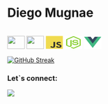 # Diego Mugnae



<div style="display: inline_block"><br>
    <img height="30" width="40"  src="https://cdn.jsdelivr.net/gh/devicons/devicon/icons/html5/html5-original.svg" />
    <img height="30" width="40"  src="https://cdn.jsdelivr.net/gh/devicons/devicon/icons/css3/css3-original.svg" />
    <img height="30" width="40"  src="https://github.com/devicons/devicon/blob/master/icons/javascript/javascript-original.svg" />    
    <img height="30" width="40"  src="https://github.com/devicons/devicon/blob/master/icons/nodejs/nodejs-original.svg" alt="javscript" width="40" height="40" />
    <img height="30" width="40"  src="https://github.com/devicons/devicon/blob/master/icons/vuejs/vuejs-original.svg" alt="javscript" width="40" height="40" />
</div>




[![GitHub Streak](https://github-readme-streak-stats.herokuapp.com/?user=dmug1)](https://git.io/streak-stats)

<h3 align="left">Let`s connect:</h3>
<p align="left">
<a href="https://www.linkedin.com/in/diegomugnae/" target="blank"><img src="https://img.shields.io/badge/-LinkedIn-%230077B5?style=for-the-badge&logo=linkedin&logoColor=white"></a>

